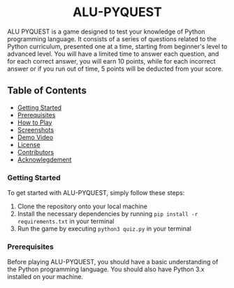 <h1 align="center">ALU-PYQUEST</h1>

ALU PYQUEST is a game designed to test your knowledge of Python programming language. It consists of a series of questions related to the Python curriculum, presented one at a time, starting from beginner's level to advanced level. You will have a limited time to answer each question, and for each correct answer, you will earn 10 points, while for each incorrect answer or if you run out of time, 5 points will be deducted from your score.

## Table of Contents
- [Getting Started](#getting-started)
- [Prerequisites](#prerequisites)
- [How to Play](#how-to-play)
- [Screenshots](#screeshots)
- [Demo Video](#demo-video)
- [License](#license)
- [Contributors](#contributors)
- [Acknowlegdement](#acknowledgement)

### Getting Started
To get started with ALU-PYQUEST, simply follow these steps:
1. Clone the repository onto your local machine
2. Install the necessary dependencies by running `pip install -r requirements.txt` in your terminal
3. Run the game by executing `python3 quiz.py` in your terminal

### Prerequisites
Before playing ALU-PYQUEST, you should have a basic understanding of the Python programming language. You should also have Python 3.x installed on your machine.
